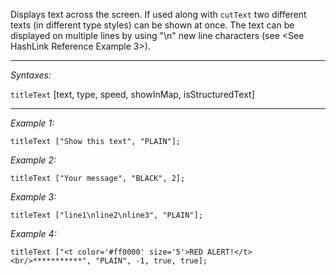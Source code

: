 Displays text across the screen. If used along with `cutText` two different texts (in different type styles) can be shown at once.
The text can be displayed on multiple lines by using "\n" new line characters (see <See HashLink Reference Example 3>).


---
*Syntaxes:*

`titleText` [text, type, speed,  showInMap, isStructuredText]

---
*Example 1:*

```sqf
titleText ["Show this text", "PLAIN"];
```

*Example 2:*

```sqf
titleText ["Your message", "BLACK", 2];
```

*Example 3:*

```sqf
titleText ["line1\nline2\nline3", "PLAIN"];
```

*Example 4:*

```sqf
titleText ["<t color='#ff0000' size='5'>RED ALERT!</t><br/>***********", "PLAIN", -1, true, true];
```